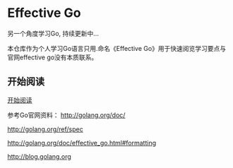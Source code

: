 Effective Go
=========
另一个角度学习Go, 持续更新中...

本仓库作为个人学习Go语言只用.命名《Effective Go》用于快速阅览学习要点与官网effective go没有本质联系。

## 开始阅读
[开始阅读](<https://github.com/liujianping/Effective-GO/blob/master/ebook/preface.md>)

参考Go官网资料：
http://golang.org/doc/

http://golang.org/ref/spec

http://golang.org/doc/effective_go.html#formatting

http://blog.golang.org


